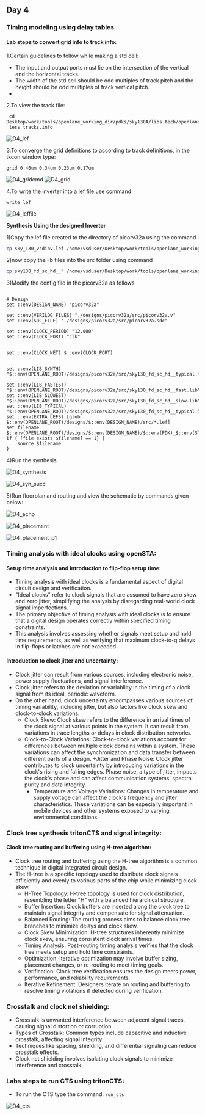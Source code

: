 ## Day 4
### Timing modeling using delay tables
#### Lab steps to convert grid info to track info:
1.Certain guidelines to follow while making a std cell:

- The input and output ports must lie on the intersection of the vertical and the horizontal tracks.
- The width of the std cell should be odd multiples of track pitch and the height should be odd multiples of track vertical pitch.
- 
2.To view the track file:
```
 cd Desktop/work/tools/openlane_working_dir/pdks/sky130A/libs.tech/openlane/sky130_fd_sc_hd/
 less tracks.info
```
![D4_lef](https://github.com/GauthamMulay/pes_pd/assets/113660503/2ceeb571-b8e0-43c9-a687-6d8fd2087da8)

3.To converge the grid definitions to according to track definitions, in the tkcon window type:
```
grid 0.46um 0.34um 0.23um 0.17um
```
![D4_gridcmd](https://github.com/GauthamMulay/pes_pd/assets/113660503/53431820-74f4-4645-afd3-15320827c475)
![D4_grid](https://github.com/GauthamMulay/pes_pd/assets/113660503/eb9caec0-34fe-4035-b3d3-0084746adc28)


4.To write the inverter into a lef file use command 
```
write lef
```
![D4_leffile](https://github.com/GauthamMulay/pes_pd/assets/113660503/ecef7bd1-ef6c-4c55-9cb7-a46452439e99)

**Synthesis Using the designed Inverter**

1)Copy the lef file created to the directory of picorv32a using the command
``` bash
cp sky_130_vsdinv.lef /home/vsduser/Desktop/work/tools/openlane_working_dir/openlane/designs/picorv32a/src
```
2)now copy the lib files into the src folder using command
``` bash
cp sky130_fd_sc_hd__* /home/vsduser/Desktop/work/tools/openlane_working_dir/openlane/designs/picorv32a/src
```
3)Modify the config file in the picorv32a as follows
``` bash=?

# Design
set ::env(DESIGN_NAME) "picorv32a"

set ::env(VERILOG_FILES) "./designs/picorv32a/src/picorv32a.v"
set ::env(SDC_FILE) "./designs/picorv32a/src/picorv32a.sdc"

set ::env(CLOCK_PERIOD) "12.000"
set ::env(CLOCK_PORT) "clk"


set ::env(CLOCK_NET) $::env(CLOCK_PORT)


set ::env(LIB_SYNTH) "$::env(OPENLANE_ROOT)/designs/picorv32a/src/sky130_fd_sc_hd__typical.lib"

set ::env(LIB_FASTEST) "$::env(OPENLANE_ROOT)/designs/picorv32a/src/sky130_fd_sc_hd__fast.lib"
set ::env(LIB_SLOWEST) "$::env(OPENLANE_ROOT)/designs/picorv32a/src/sky130_fd_sc_hd__slow.lib"
set ::env(LIB_TYPICAL) "$::env(OPENLANE_ROOT)/designs/picorv32a/src/sky130_fd_sc_hd__typical.lib"
set ::env(EXTRA_LEFS) [glob $::env(OPENLANE_ROOT)/designs/$::env(DESIGN_NAME)/src/*.lef]
set filename $::env(OPENLANE_ROOT)/designs/$::env(DESIGN_NAME)/$::env(PDK)_$::env(STD_CELL_LIBRARY)_config.tcl
if { [file exists $filename] == 1} {
	source $filename
}

```
4)Run the synthesis 

![D4_synthesis](https://github.com/GauthamMulay/pes_pd/assets/113660503/1ae366bc-dd06-4ae3-a42c-24f25b9c102b)

![D4_syn_succ](https://github.com/GauthamMulay/pes_pd/assets/113660503/1ba21680-9089-4d72-b065-374289c93a80)


5)Run floorplan and routing and view the schematic by commands given below:

![D4_echo](https://github.com/GauthamMulay/pes_pd/assets/113660503/af8a67c4-922b-4ea2-bd0f-b786b3c491c1)

![D4_placement](https://github.com/GauthamMulay/pes_pd/assets/113660503/6883f31a-2dbc-48cf-93e9-962bb5c22e26)

![D4_placement_p1](https://github.com/GauthamMulay/pes_pd/assets/113660503/9902b8a9-59b3-40a5-838a-59991c7ae891)

### Timing analysis with ideal clocks using openSTA:
#### Setup time analysis and introduction to flip-flop setup time:
- Timing analysis with ideal clocks is a fundamental aspect of digital circuit design and verification.
- "Ideal clocks" refer to clock signals that are assumed to have zero skew and zero jitter, simplifying the analysis by disregarding real-world clock signal imperfections.
- The primary objective of timing analysis with ideal clocks is to ensure that a digital design operates correctly within specified timing constraints.
- This analysis involves assessing whether signals meet setup and hold time requirements, as well as verifying that maximum clock-to-q delays in flip-flops or latches are not exceeded.
#### Introduction to clock jitter and uncertainty:
- Clock jitter can result from various sources, including electronic noise, power supply fluctuations, and signal interference.
- Clock jitter refers to the deviation or variability in the timing of a clock signal from its ideal, periodic waveform.
- On the other hand, clock uncertainty encompasses various sources of timing variability, including jitter, but also factors like clock skew and clock-to-clock variations.
     + Clock Skew: Clock skew refers to the difference in arrival times of the clock signal at various points in the system. It can result from variations in trace lengths or delays in clock distribution networks.
    + Clock-to-Clock Variations: Clock-to-clock variations account for differences between multiple clock domains within a system. These variations can affect the synchronization and data transfer between different parts of a design.
      +Jitter and Phase Noise: Clock jitter contributes to clock uncertainty by introducing variations in the clock's rising and falling edges. Phase noise, a type of jitter, impacts the clock's phase and can affect communication systems' spectral purity and data integrity.
      + Temperature and Voltage Variations: Changes in temperature and supply voltage can affect the clock's frequency and jitter characteristics. These variations can be especially important in mobile devices and other systems exposed to varying environmental conditions.
        
### Clock tree synthesis tritonCTS and signal integrity:


#### Clock tree routing and buffering using H-tree algorithm:
* Clock tree routing and buffering using the H-tree algorithm is a common technique in digital integrated circuit design.
* The H-tree is a specific topology used to distribute clock signals efficiently and evenly to various parts of the chip while minimizing clock skew.
  + H-Tree Topology: H-tree topology is used for clock distribution, resembling the letter "H" with a balanced hierarchical structure.
  + Buffer Insertion: Clock buffers are inserted along the clock tree to maintain signal integrity and compensate for signal attenuation.
  + Balanced Routing: The routing process aims to balance clock tree branches to minimize delays and clock skew.
  + Clock Skew Minimization: H-tree structures inherently minimize clock skew, ensuring consistent clock arrival times.
  + Timing Analysis: Post-routing timing analysis verifies that the clock tree meets setup and hold time constraints.
  + Optimization: Iterative optimization may involve buffer sizing, placement changes, or re-routing to meet timing goals.
  + Verification: Clock tree verification ensures the design meets power, performance, and reliability requirements.
  + Iterative Refinement: Designers iterate on routing and buffering to resolve timing violations if detected during verification.
### Crosstalk and clock net shielding:
* Crosstalk is unwanted interference between adjacent signal traces, causing signal distortion or corruption.
* Types of Crosstalk: Common types include capacitive and inductive crosstalk, affecting signal integrity.
* Techniques like spacing, shielding, and differential signaling can reduce crosstalk effects.
* Clock net shielding involves isolating clock signals to minimize interference and crosstalk.
### Labs steps to run CTS using tritonCTS:
* To run the CTS type the command: `run_cts`
  
![D4_cts](https://github.com/GauthamMulay/pes_pd/assets/113660503/a0034118-7fbd-4e16-b40c-1a9f53363828)


